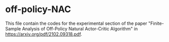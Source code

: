 # off-policy-NAC
This file contain the codes for the experimental section of the paper "Finite-Sample Analysis of Off-Policy Natural Actor-Critic Algorithm" in https://arxiv.org/pdf/2102.09318.pdf. 
